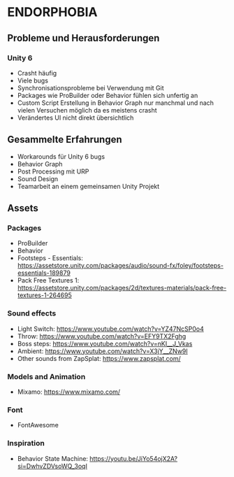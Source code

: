 # ENDORPHOBIA

## Probleme und Herausforderungen
### Unity 6
* Crasht häufig
* Viele bugs
* Synchronisationsprobleme bei Verwendung mit Git
* Packages wie ProBuilder oder Behavior fühlen sich unfertig an
* Custom Script Erstellung in Behavior Graph nur manchmal und nach vielen Versuchen möglich da es meistens crasht
* Verändertes UI nicht direkt übersichtlich

## Gesammelte Erfahrungen
* Workarounds für Unity 6 bugs
* Behavior Graph
* Post Processing mit URP
* Sound Design
* Teamarbeit an einem gemeinsamen Unity Projekt



## Assets

### Packages

* ProBuilder
* Behavior
* Footsteps - Essentials: https://assetstore.unity.com/packages/audio/sound-fx/foley/footsteps-essentials-189879
* Pack Free Textures 1: https://assetstore.unity.com/packages/2d/textures-materials/pack-free-textures-1-264695

### Sound effects

* Light Switch: https://www.youtube.com/watch?v=YZ47NcSP0o4
* Throw: https://www.youtube.com/watch?v=EFY9TX2Fghg
* Boss steps: https://www.youtube.com/watch?v=nKI__J_Vkas
* Ambient: https://www.youtube.com/watch?v=X3jY__ZNw9I
* Other sounds from ZapSplat: https://www.zapsplat.com/

### Models and Animation

* Mixamo: https://www.mixamo.com/

### Font

* FontAwesome

### Inspiration

* Behavior State Machine: https://youtu.be/JiYo54ojX2A?si=DwhvZDVsoWQ_3oqI
